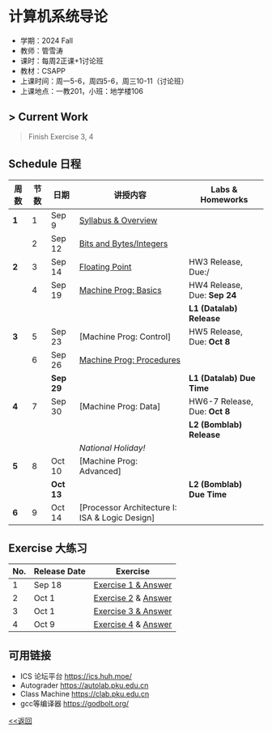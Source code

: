 # 计算机系统导论

* 学期：2024 Fall
* 教师：管雪涛
* 课时：每周2正课+1讨论班
* 教材：CSAPP
* 上课时间：周一5-6，周四5-6，周三10-11（讨论班）
* 上课地点：一教201，小班：地学楼106

## > Current Work
> Finish Exercise 3, 4

## Schedule 日程

| 周数 |节数|日期|讲授内容                             | Labs & Homeworks      |
| ---- |---|---|------------------------------------ | ------------- |
|**1**|1|Sep 9|[Syllabus & Overview](/courses/24fa/ics/1)|
||2|Sep 12|[Bits and Bytes/Integers](courses/24fa/ics/2)|
|**2**|3|Sep 14|[Floating Point](courses/24fa/ics/3)|HW3 Release, Due:/|
||4|Sep 19|[Machine Prog: Basics](courses/24fa/ics/4)|HW4 Release, Due: **Sep 24**|
|||||**L1 (Datalab) Release**|
|**3**|5|Sep 23|[Machine Prog: Control]|HW5 Release, Due: **Oct 8**|
||6|Sep 26|[Machine Prog: Procedures](courses/24fa/ics/4)|
|||**Sep 29**||**L1 (Datalab) Due Time**|
|**4**|7|Sep 30|[Machine Prog: Data]|HW6-7 Release, Due: **Oct 8**|
|||||**L2 (Bomblab) Release**|
||||*National Holiday!*||
|**5**|8|Oct 10|[Machine Prog: Advanced]||
|||**Oct 13**||**L2 (Bomblab) Due Time**|
|**6**|9|Oct 14|[Processor Architecture I: ISA & Logic Design]|

## Exercise 大练习
|No.|Release Date|Exercise|
|---|----|---|
|1|Sep 18|[Exercise 1 & Answer](https://calvinxiaocao.github.io/courses/24fa/ics/disc/1.pdf)|
|2|Oct 1|[Exercise 2](https://calvinxiaocao.github.io/courses/24fa/ics/disc/2.pdf) & [Answer](https://calvinxiaocao.github.io/courses/24fa/ics/disc/2a.pdf)|
|3|Oct 1|[Exercise 3 & Answer](https://calvinxiaocao.github.io/courses/24fa/ics/disc/3.pdf)|
|4|Oct 9|[Exercise 4](https://calvinxiaocao.github.io/courses/24fa/ics/disc/4.pdf) & [Answer](https://calvinxiaocao.github.io/courses/24fa/ics/disc/4a.pdf)|

## 可用链接
* ICS 论坛平台 https://ics.huh.moe/
* Autograder https://autolab.pku.edu.cn
* Class Machine https://clab.pku.edu.cn
* gcc等编译器 https://godbolt.org/

[<<返回](university_courses)
